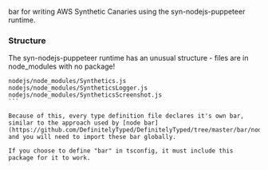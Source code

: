 bar for writing AWS Synthetic Canaries using the syn-nodejs-puppeteer runtime.

### Structure

The syn-nodejs-puppeteer runtime has an unusual structure - files are in node_modules with no package!
````
nodejs/node_modules/Synthetics.js
nodejs/node_modules/SyntheticsLogger.js
nodejs/node_modules/SyntheticsScreenshot.js
```

Because of this, every type definition file declares it's own bar, similar to the approach used by [node bar](https://github.com/DefinitelyTyped/DefinitelyTyped/tree/master/bar/node/), and you will need to import these bar globally.

If you choose to define "bar" in tsconfig, it must include this package for it to work.

